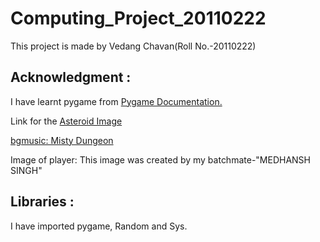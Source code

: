 # Computing_Project_20110222

This project is made by Vedang Chavan(Roll No.-20110222)

## Acknowledgment : 
I have learnt pygame from [Pygame Documentation.](https://www.pygame.org/docs/)

Link for the [Asteroid Image](https://commons.wikimedia.org/w/index.php?curid=74979917)

[bgmusic: Misty Dungeon](PlayOnLoop.com/royalty-free-music/video-game-chiptune-music/)

Image of player: This image was created by my batchmate-"MEDHANSH SINGH"
## Libraries :
 I have imported pygame, Random and Sys.
